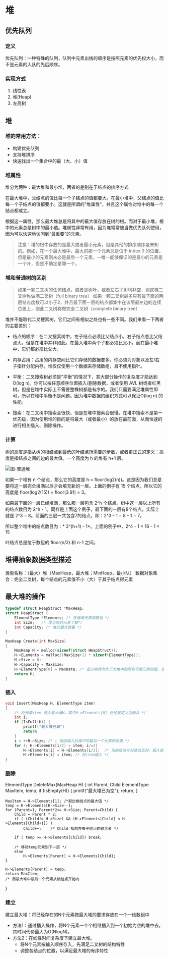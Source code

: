 # 堆

## 优先队列
### 定义
优先队列：一种特殊的队列，队列中元素出栈的顺序是按照元素的优先权大小，而不是元素的入队的先后顺序。

### 实现方式
1. 线性表
2. 堆(Heap)
3. 左高树

## 堆
### 堆的常用方法：
* 构建优先队列
* 支持堆排序
* 快速找出一个集合中的最（大、小）值

### 堆属性
堆分为两种：最大堆和最小堆，两者的差别在于结点的排序方式

在最大堆中，父结点的值比每一个子结点的值都要大。在最小堆中，父结点的值比每一个子结点的值都要小。这就是所谓的"堆属性"，并且这个属性对堆中的每一个结点都成立。

根据这一属性，那么最大堆总是将其中的最大值存放在树的根。而对于最小堆，根中的元素总是树中的最小值。堆属性非常有用，因为堆常常被当做优先队列使用，因为可以快速地访问到“最重要”的元素。

> 注意：堆的根中存放的是最大或者最小元素，但是其他的排序顺序是未知的。例如，在一个最大堆中，最大的那一个元素总是位于 index 0 的位置，但是最小的元素则未必是最后一个元素。--唯一能够保证的是最小的元素是一个叶，但是不确定是哪一个。

### 堆和普通树的区别

> 如果一颗二叉树的任何结点，或者是树叶，或者左右子树均非空，则这棵二叉树称做满二叉树（full binary tree）
> 如果一颗二叉树最多只有最下面的两层结点度数可以小于2，并且最下面一层的结点都集中在该层最左边的连续位置上，则此二叉树称做完全二叉树（complete binary tree）


堆并不能取代二叉搜索树，它们之间有相似之处也有一些不同。我们来看一下两者的主要差别：

* 结点的顺序：在二叉搜索树中，左子结点必须比父结点小，右子结点总比父结点大。但是在堆中并非如此。在最大堆中两个子都必须比父小，而在最小堆中，它们都必须比父大。

* 内存占用：占用的内存空间比它们存储的数据要多。你必须为对象以及左/右子指针分配内存。堆仅仅使用一个数据来存储数组，且不使用指针。

* 平衡：二叉搜索树必须是“平衡”的情况下，其大部分操作的复杂度才能达到O(log n)。你可以按任意顺序位置插入/删除数据，或者使用 AVL 树或者红黑树，但是在堆中实际上不需要整棵树都是有序的。我们只需要满足堆属性即可，所以在堆中平衡不是问题。因为堆中数据的组织方式可以保证O(log n) 的性能。

* 搜索：在二叉树中搜索会很快，但是在堆中搜索会很慢。在堆中搜索不是第一优先级，因为使用堆的目的是将最大（或者最小）的放在最前面，从而快速的进行相关插入、删除操作。

### 计算

树的高度是指从树的根结点到最低的叶结点所需要的步数，或者更正式的定义：高度是指结点之间的边的最大值。一个高度为 h 的堆有 h+1 层。

![图-普通堆](https://upload-images.jianshu.io/upload_images/4064751-9a3b75e40d3f9f04.png?imageMogr2/auto-orient/strip|imageView2/2/w/471)

如果一个堆有 n 个结点，那么它的高度是 h = floor(log2(n))。这是因为我们总是要将这一层完全填满以后才会填充新的一层。上面的例子有 15 个结点，所以它的高度是 floor(log2(15)) = floor(3.91) = 3。

如果最下面的一层已经填满，那么那一层包含 2^h 个结点。树中这一层以上所有的结点数目为 2^h - 1。同样是上面这个例子，最下面的一层有8个结点，实际上就是 2^3 = 8。前面的三层一共包含7的结点，即：2^3 - 1 = 8 - 1 = 7。

所以整个堆中的结点数目为：* 2^(h+1) - 1*。上面的例子中，2^4 - 1 = 16 - 1 = 15

叶结点总是位于数组的 floor(n/2) 和 n-1 之间。


## 堆得抽象数据类型描述
类型名称：（最大）堆（MaxHeap，最大堆；MinHeap，最小队）
数据对象集合：完全二叉树，每个结点的元素值不小（大）于其子结点得元素

## 最大堆的操作
```C
typedef struct HeapStruct *MaxHeap;
struct HeapStruct {
    ElementType *Elements; /* 存储堆元素得数组 */
    int Size;   /* 堆当前的元素个数*/
    int Capacity; /* 堆的最大容量 */
}

MaxHeap Create(int MaxSize)
{
    MaxHeap H = malloc(sizeof(struct HeapStruct));
    H->ELements = malloc((MaxSize+1) * sizeof(ElementType));
    H->Size = 0;
    H->Capacity = MaxSize;
    H->ElementType[0] = MaxData; /* 定义哨兵为大于大堆中的所有可能元素的值，便于以后更快的操作。*/
    return H;
}
```

### 插入
```C
void Insert(MaxHeap H, ElementType item)
{
    /* 将元素item 插入最大堆H，其中H->Elements[0] 已经被定义为哨兵 */
    int i;
    if (IsFull(H)) {
        printf("最大堆已满")
        return
    }
    i = ++H->Size; /* i 指向插入后堆中的最后一个元素的位置 */
    for (; H->Elements[i/2] < item; i/=2)  
        H->Elements[i] = H->Elements[i/2];  /* 当前结点与父结点比较，插入结点比该父结点大，交换位置*/
        H->Elements[i] = item; /* 将item插入 */
}
```

### 删除
ElementType DeleteMax(MaxHeap H)
{
    int Parent, Child
    ElementType MaxItem, temp;
    if (IsEmpty(H)) {
        printf("最大堆已为空");
        return;
    }

    MaxItem = H->Elements[1]; /*取出根结点的最大值 */
    temp = H->Elements[H->Size--];
    for (Parent=1, Parent*2<= H->Size; Parent=Child) {
        Child = Parent * 2;
        if ( (Child!= H->Size) && (H->Elements[Child] < H->Elements[Child+1]) )
            Child++;    /* Child 指向左右子结点的较大者 */
        
        if ( temp >= H->Elements[Child]) break;

        /* 移动temp元素到下一层 */
        else 
            H->Elements[Parent] = H->Elements[Child];
    }

    H->Elements[Parent] = temp;
    return MaxItem;
    /* 用最大堆中最后一个元素从根结点开始向
}

### 建立
建立最大堆：将已经存在的N个元素按最大堆的要求存放在一个一维数组中

* 方法1：通过插入操作，将N个元素一个个相继插入到一个初始为空的堆中去，其时间代价最大为O(NlogN)。
* 方法2：在线性时间复杂度下建立最大堆。
    * 将N个元素按输入顺序存入，先满足二叉树的结构特性
    * 调整各结点的位置，以满足最大堆的有序特性
